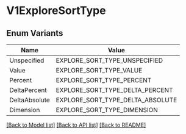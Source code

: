# V1ExploreSortType

## Enum Variants

| Name | Value |
|---- | -----|
| Unspecified | EXPLORE_SORT_TYPE_UNSPECIFIED |
| Value | EXPLORE_SORT_TYPE_VALUE |
| Percent | EXPLORE_SORT_TYPE_PERCENT |
| DeltaPercent | EXPLORE_SORT_TYPE_DELTA_PERCENT |
| DeltaAbsolute | EXPLORE_SORT_TYPE_DELTA_ABSOLUTE |
| Dimension | EXPLORE_SORT_TYPE_DIMENSION |


[[Back to Model list]](../README.md#documentation-for-models) [[Back to API list]](../README.md#documentation-for-api-endpoints) [[Back to README]](../README.md)


